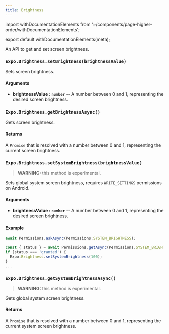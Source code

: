 ```yaml
---
title: Brightness
---
```


import withDocumentationElements from '~/components/page-higher-order/withDocumentationElements';

export default withDocumentationElements(meta);

An API to get and set screen brightness.

### `Expo.Brightness.setBrightness(brightnessValue)`
Sets screen brightness.

#### Arguments

-   **brightnessValue : `number`** -- A number between 0 and 1, representing the desired screen brightness.

### `Expo.Brightness.getBrightnessAsync()`
Gets screen brightness.

#### Returns
A `Promise` that is resolved with a number between 0 and 1, representing the current screen brightness. 

### `Expo.Brightness.setSystemBrightness(brightnessValue)`
> **WARNING:** this method is experimental.

Sets global system screen brightness, requires `WRITE_SETTINGS` permissions on Android.

#### Arguments

-   **brightnessValue : `number`** -- A number between 0 and 1, representing the desired screen brightness.

#### Example

```javascript
await Permissions.askAsync(Permissions.SYSTEM_BRIGHTNESS);

const { status } = await Permissions.getAsync(Permissions.SYSTEM_BRIGHTNESS);
if (status === 'granted') {
  Expo.Brightness.setSystemBrightness(100);
}
...
```
### `Expo.Brightness.getSystemBrightnessAsync()`
> **WARNING:** this method is experimental.

Gets global system screen brightness.

#### Returns
A `Promise` that is resolved with a number between 0 and 1, representing the current system screen brightness.
